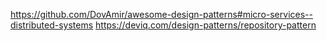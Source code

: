 https://github.com/DovAmir/awesome-design-patterns#micro-services--distributed-systems
https://deviq.com/design-patterns/repository-pattern